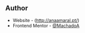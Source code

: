 ## Author

- Website - (http://anaamaral.pt/)
- Frontend Mentor - [@MachadoA](https://www.frontendmentor.io/profile/MachadoA)

